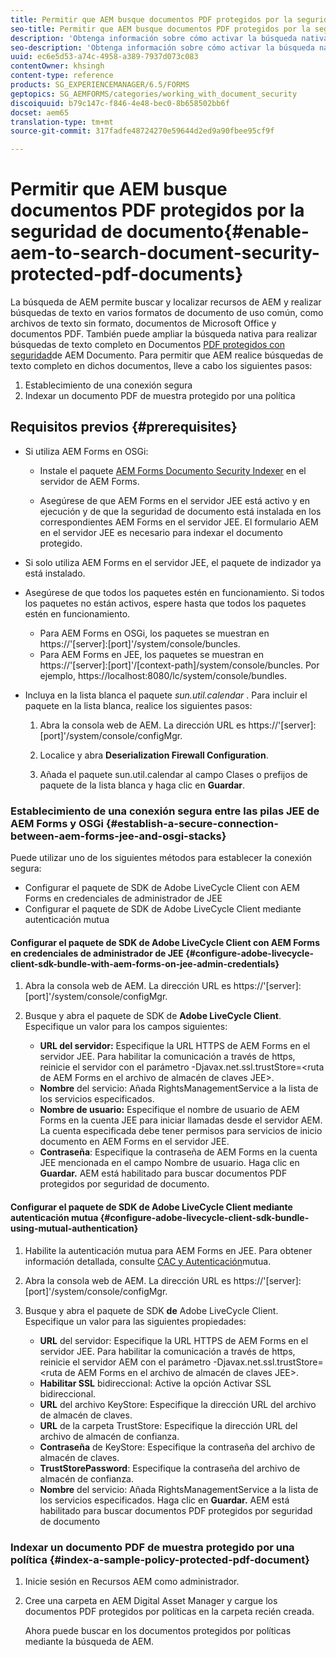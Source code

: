 ```yaml
---
title: Permitir que AEM busque documentos PDF protegidos por la seguridad de documento
seo-title: Permitir que AEM busque documentos PDF protegidos por la seguridad de documento
description: 'Obtenga información sobre cómo activar la búsqueda nativa de AEM para realizar búsquedas de texto completo en documentos PDF protegidos por DRM.  '
seo-description: 'Obtenga información sobre cómo activar la búsqueda nativa de AEM para realizar búsquedas de texto completo en documentos PDF protegidos por DRM.  '
uuid: ec6e5d53-a74c-4958-a389-7937d073c083
contentOwner: khsingh
content-type: reference
products: SG_EXPERIENCEMANAGER/6.5/FORMS
geptopics: SG_AEMFORMS/categories/working_with_document_security
discoiquuid: b79c147c-f846-4e48-bec0-8b658502bb6f
docset: aem65
translation-type: tm+mt
source-git-commit: 317fadfe48724270e59644d2ed9a90fbee95cf9f

---
```



# Permitir que AEM busque documentos PDF protegidos por la seguridad de documento{#enable-aem-to-search-document-security-protected-pdf-documents}

La búsqueda de AEM permite buscar y localizar recursos de AEM y realizar búsquedas de texto en varios formatos de documento de uso común, como archivos de texto sin formato, documentos de Microsoft Office y documentos PDF. También puede ampliar la búsqueda nativa para realizar búsquedas de texto completo en Documentos [PDF protegidos con seguridad](../../forms/using/admin-help/document-security.md)de AEM Documento. Para permitir que AEM realice búsquedas de texto completo en dichos documentos, lleve a cabo los siguientes pasos:

1. Establecimiento de una conexión segura
1. Indexar un documento PDF de muestra protegido por una política

## Requisitos previos {#prerequisites}

* Si utiliza AEM Forms en OSGi:

   * Instale el paquete [AEM Forms Documento Security Indexer](https://helpx.adobe.com/aem-forms/kb/aem-forms-releases.html) en el servidor de AEM Forms.

   * Asegúrese de que AEM Forms en el servidor JEE está activo y en ejecución y de que la seguridad de documento está instalada en los correspondientes AEM Forms en el servidor JEE. El formulario AEM en el servidor JEE es necesario para indexar el documento protegido.

* Si solo utiliza AEM Forms en el servidor JEE, el paquete de indizador ya está instalado.
* Asegúrese de que todos los paquetes estén en funcionamiento. Si todos los paquetes no están activos, espere hasta que todos los paquetes estén en funcionamiento.

   * Para AEM Forms en OSGi, los paquetes se muestran en https://&#39;[server]:[port]&#39;/system/console/buncles.
   * Para AEM Forms en JEE, los paquetes se muestran en https://&#39;[server]:[port]&#39;/[context-path]/system/console/buncles. Por ejemplo, https://localhost:8080/lc/system/console/bundles.

* Incluya en la lista blanca el paquete *sun.util.calendar* . Para incluir el paquete en la lista blanca, realice los siguientes pasos:

   1. Abra la consola web de AEM. La dirección URL es https://&#39;[server]:[port]&#39;/system/console/configMgr.
   1. Localice y abra **Deserialization Firewall Configuration**.

   1. Añada el paquete sun.util.calendar al campo Clases o prefijos de paquete de la lista blanca y haga clic en **Guardar**.

### Establecimiento de una conexión segura entre las pilas JEE de AEM Forms y OSGi {#establish-a-secure-connection-between-aem-forms-jee-and-osgi-stacks}

Puede utilizar uno de los siguientes métodos para establecer la conexión segura:

* Configurar el paquete de SDK de Adobe LiveCycle Client con AEM Forms en credenciales de administrador de JEE
* Configurar el paquete de SDK de Adobe LiveCycle Client mediante autenticación mutua

#### Configurar el paquete de SDK de Adobe LiveCycle Client con AEM Forms en credenciales de administrador de JEE {#configure-adobe-livecycle-client-sdk-bundle-with-aem-forms-on-jee-admin-credentials}

1. Abra la consola web de AEM. La dirección URL es https://&#39;[server]:[port]&#39;/system/console/configMgr.
1. Busque y abra el paquete de SDK de **Adobe LiveCycle Client**. Especifique un valor para los campos siguientes:

   * **URL del servidor:** Especifique la URL HTTPS de AEM Forms en el servidor JEE. Para habilitar la comunicación a través de https, reinicie el servidor con el parámetro -Djavax.net.ssl.trustStore=&lt;ruta de AEM Forms en el archivo de almacén de claves JEE>.
   * **Nombre** del servicio: Añada RightsManagementService a la lista de los servicios especificados.
   * **Nombre de usuario:** Especifique el nombre de usuario de AEM Forms en la cuenta JEE para iniciar llamadas desde el servidor AEM. La cuenta especificada debe tener permisos para servicios de inicio documento en AEM Forms en el servidor JEE.
   * **Contraseña**: Especifique la contraseña de AEM Forms en la cuenta JEE mencionada en el campo Nombre de usuario.
   Haga clic en **Guardar.** AEM está habilitado para buscar documentos PDF protegidos por seguridad de documento.

#### Configurar el paquete de SDK de Adobe LiveCycle Client mediante autenticación mutua {#configure-adobe-livecycle-client-sdk-bundle-using-mutual-authentication}

1. Habilite la autenticación mutua para AEM Forms en JEE. Para obtener información detallada, consulte [CAC y Autenticación](https://helpx.adobe.com/livecycle/kb/cac-mutual-authentication.html)mutua.
1. Abra la consola web de AEM. La dirección URL es https://&#39;[server]:[port]&#39;/system/console/configMgr.
1. Busque y abra el paquete de SDK **de** Adobe LiveCycle Client. Especifique un valor para las siguientes propiedades:

   * **URL** del servidor: Especifique la URL HTTPS de AEM Forms en el servidor JEE. Para habilitar la comunicación a través de https, reinicie el servidor AEM con el parámetro -Djavax.net.ssl.trustStore=&lt;ruta de AEM Forms en el archivo de almacén de claves JEE>.
   * **Habilitar SSL** bidireccional: Active la opción Activar SSL bidireccional.
   * **URL** del archivo KeyStore: Especifique la dirección URL del archivo de almacén de claves.
   * **URL** de la carpeta TrustStore: Especifique la dirección URL del archivo de almacén de confianza.
   * **Contraseña** de KeyStore: Especifique la contraseña del archivo de almacén de claves.
   * **TrustStorePassword**: Especifique la contraseña del archivo de almacén de confianza.
   * **Nombre** del servicio: Añada RightsManagementService a la lista de los servicios especificados.
   Haga clic en **Guardar.** AEM está habilitado para buscar documentos PDF protegidos por seguridad de documento

### Indexar un documento PDF de muestra protegido por una política {#index-a-sample-policy-protected-pdf-document}

1. Inicie sesión en Recursos AEM como administrador.
1. Cree una carpeta en AEM Digital Asset Manager y cargue los documentos PDF protegidos por políticas en la carpeta recién creada.

   Ahora puede buscar en los documentos protegidos por políticas mediante la búsqueda de AEM.

